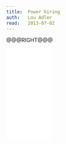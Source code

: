 ```yaml
---
title:	Power hiring
auth:	Lou Adler
read:	2013-07-02
---
```






@@@RIGHT@@@
<iframe style="width:120px;height:240px;" marginwidth="0" marginheight="0"
scrolling="no" frameborder="0"
src="//ws-na.amazon-adsystem.com/widgets/q?ServiceVersion=20070822&OneJS=1&Operation=GetAdHtml&MarketPlace=US&source=ss&ref=ss_til&ad_type=product_link&tracking_id=wojcadamkoszh-20&marketplace=amazon&region=US&placement=B00OH7DKTU&asins=B00OH7DKTU&linkId=YVMN33T6E5CWOA5F&show_border=false&link_opens_in_new_window=true&price_color=333333&title_color=C00000&bg_color=FFFFFF">
</iframe>
